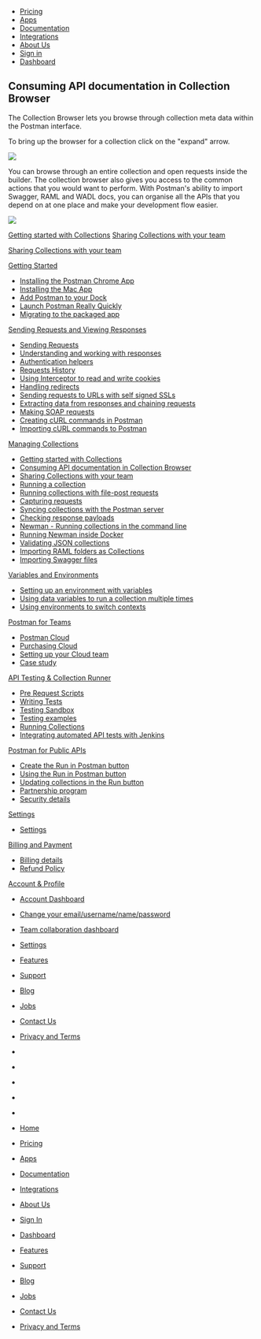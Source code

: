 [][0]

* [Pricing][1]
* [Apps][2]
* [Documentation][3]
* [Integrations][4]
* [About Us][5]
* [Sign in][6]
* [Dashboard][7]

## Consuming API documentation in Collection Browser

The Collection Browser lets you browse through collection meta data within the Postman interface.

To bring up the browser for a collection click on the "expand" arrow.

[![](../img/v1/docs/consuming_API_documentation/consuming_API_documentation_1.png)
][8]

You can browse through an entire collection and open requests inside the builder. The collection browser also gives you access to the common actions that you would want to perform. With Postman's ability to import Swagger, RAML and WADL docs, you can organise all the APIs that you depend on at one place and make your development flow easier.

[![](../img/v1/docs/consuming_API_documentation/consuming_API_documentation_2.png)
][9]

[Getting started with Collections][10]
[Sharing Collections with your team][11]

[Sharing Collections with your team][11]

[Getting Started][12]

* [Installing the Postman Chrome App
][13]
* [Installing the Mac App
][14]
* [Add Postman to your Dock
][15]
* [Launch Postman Really Quickly
][16]
* [Migrating to the packaged app
][17]

[Sending Requests and Viewing Responses][18]

* [Sending Requests
][19]
* [Understanding and working with responses
][20]
* [Authentication helpers
][21]
* [Requests History 
][22]
* [Using Interceptor to read and write cookies
][23]
* [Handling redirects
][24]
* [Sending requests to URLs with self signed SSLs
][25]
* [Extracting data from responses and chaining requests
][26]
* [Making SOAP requests
][27]
* [Creating cURL commands in Postman
][28]
* [Importing cURL commands to Postman
][29]

[Managing Collections][30]

* [Getting started with Collections
][10]
* [Consuming API documentation in Collection Browser
][31]
* [Sharing Collections with your team
][11]
* [Running a collection
][32]
* [Running collections with file-post requests
][33]
* [Capturing requests
][34]
* [Syncing collections with the Postman server
][35]
* [Checking response payloads
][36]
* [Newman - Running collections in the command line 
][37]
* [Running Newman inside Docker
][38]
* [Validating JSON collections
][39]
* [Importing RAML folders as Collections
][40]
* [Importing Swagger files
][41]

[Variables and Environments][42]

* [Setting up an environment with variables
][43]
* [Using data variables to run a collection multiple times
][44]
* [Using environments to switch contexts
][45]

[Postman for Teams][46]

* [Postman Cloud
][47]
* [Purchasing Cloud
][48]
* [Setting up your Cloud team
][49]
* [Case study
][50]

[API Testing & Collection Runner][51]

* [Pre Request Scripts
][52]
* [Writing Tests
][53]
* [Testing Sandbox
][54]
* [Testing examples
][55]
* [Running Collections
][56]
* [Integrating automated API tests with Jenkins
][57]

[Postman for Public APIs][58]

* [Create the Run in Postman button
][59]
* [Using the Run in Postman button
][60]
* [Updating collections in the Run button
][61]
* [Partnership program
][62]
* [Security details
][63]

[Settings][64]

* [Settings
][65]

[Billing and Payment][66]

* [Billing details
][67]
* [Refund Policy
][68]

[Account & Profile][69]

* [Account Dashboard
][70]
* [Change your email/username/name/password
][71]
* [Team collaboration dashboard
][72]
* [Settings
][65]

* [Features][73]
* [Support][74]
* [Blog][75]
* [Jobs][76]
* [Contact Us][77]
* [Privacy and Terms][78]

* [][79]
* [][80]
* [][81]
* [][82]
* [][83]

* [Home][0]
* [Pricing][1]
* [Apps][2]
* [Documentation][3]
* [Integrations][4]
* [About Us][5]
* [Sign In][6]
* [Dashboard][7]

* [Features][73]
* [Support][74]
* [Blog][75]
* [Jobs][76]
* [Contact Us][77]
* [Privacy and Terms][78]


[0]: /
[1]: /pricing
[2]: /apps
[3]: /docs/
[4]: /integrations
[5]: /about-us
[6]: https://app.getpostman.com/signup?redirect=web
[7]: https://app.getpostman.com/
[8]: ../img/v1/docs/consuming_API_documentation/consuming_API_documentation_1.png
[9]: ../img/v1/docs/consuming_API_documentation/consuming_API_documentation_2.png
[10]: /docs/collections
[11]: /docs/sharing
[12]: #collapse-0
[13]: /docs/introduction
[14]: /docs/install_mac
[15]: /docs/launch
[16]: /docs/launch_chrome_quickly
[17]: /docs/migration
[18]: #collapse-1
[19]: /docs/requests
[20]: /docs/responses
[21]: /docs/helpers
[22]: /docs/history
[23]: /docs/interceptor_cookies
[24]: /docs/handling_redirects
[25]: /docs/self_signed_certs
[26]: /docs/chaining_requests
[27]: /docs/soap_requests
[28]: /docs/creating_curl
[29]: /docs/importing_curl
[30]: #collapse-2
[31]: /docs/consuming_api_documentation
[32]: /docs/running_collections
[33]: /docs/run_file_post_requests
[34]: /docs/capture
[35]: /docs/sync_overview
[36]: /docs/checking_payload_responses
[37]: /docs/newman_intro
[38]: /docs/newman_in_docker
[39]: /docs/validating_json_collections
[40]: /docs/importing_folders
[41]: /docs/importing_swagger
[42]: #collapse-3
[43]: /docs/environments
[44]: /docs/multiple_instances
[45]: /docs/test_multi_environments
[46]: #collapse-4
[47]: /docs/cloud
[48]: /docs/buying_cloud
[49]: /docs/cloud_team_setup
[50]: http://blog.getpostman.com/2015/12/10/belong-keeps-its-architecture-in-order-with-postman/
[51]: #collapse-5
[52]: /docs/pre_request_scripts
[53]: /docs/writing_tests
[54]: /docs/sandbox
[55]: /docs/testing_examples
[56]: /docs/running_collections-1
[57]: /docs/integrating_with_jenkins
[58]: #collapse-6
[59]: /docs/run_button
[60]: /docs/run_button_ux
[61]: /docs/update_run_button
[62]: /docs/run_partner_prog
[63]: /docs/run_security
[64]: #collapse-7
[65]: /docs/settings
[66]: #collapse-8
[67]: /docs/billing_details
[68]: /refunds
[69]: #collapse-9
[70]: /dashboard
[71]: /dashboard/edit#
[72]: /dashboard/teams
[73]: /apps#changelog
[74]: /support
[75]: http://blog.getpostman.com
[76]: /jobs/
[77]: /contact-us
[78]: /licenses/privacy
[79]: https://twitter.com/postmanclient
[80]: https://www.facebook.com/getpostman
[81]: http://blog.getpostman.com/
[82]: https://plus.google.com/+Getpostman
[83]: https://github.com/postmanlabs